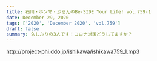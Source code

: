 ```yaml
---
title: 石川・ホンマ・ぶるんのBe-SIDE Your Life! vol.759-1
date: December 29, 2020
tags: ['2020', 'December 2020', 'vol.759']
draft: false
summary: 久しぶりの3人です！コロナ対策どうしてますか？
---
```


http://project-phi.ddo.jp/ishikawa/ishikawa759_1.mp3